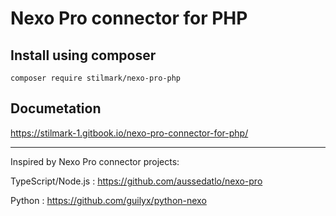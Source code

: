 # Nexo Pro connector for PHP

## Install using composer ##

    composer require stilmark/nexo-pro-php

## Documetation ##

https://stilmark-1.gitbook.io/nexo-pro-connector-for-php/

---

Inspired by Nexo Pro connector projects:

TypeScript/Node.js : https://github.com/aussedatlo/nexo-pro

Python : https://github.com/guilyx/python-nexo
